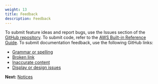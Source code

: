 ```yaml
---
weight: 13
title: Feedback
description: Feedback
---
```


To submit feature ideas and report bugs, use the Issues section of the [GitHub repository](https://github.com/aws-ia/cfn-abi-deepwatch-mdr). To submit code, refer to the [AWS Built-in Reference Guide](https://a.co/j72wxaw). To submit documentation feedback, use the following GitHub links:

* [Grammar or spelling](https://github.com/aws-ia/cfn-abi-deepwatch-mdr/issues/new?labels=documentation,grammar+or+spelling&title=Deployment+guide+feedback&body=Section+heading:%0ADocumentation+issue+description:%0A)
* [Broken link](https://github.com/aws-ia/cfn-abi-deepwatch-mdr/issues/new?labels=documentation,broken+link&title=Deployment+guide+feedback&body=Section+heading:%0ADocumentation+issue+description:%0A)
* [Inaccurate content](https://github.com/aws-ia/cfn-abi-deepwatch-mdr/issues/new?labels=documentation,inaccurate+content&title=Deployment+guide+feedback&body=Section+heading:%0ADocumentation+issue+description:%0A)
* [Display or design issues](https://github.com/aws-ia/cfn-abi-deepwatch-mdr/issues/new?labels=documentation,display+and+design&title=Deployment+guide+feedback&body=Section+heading:%0ADocumentation+issue+description:%0A)

**Next:** [Notices](/notices/index.html)












